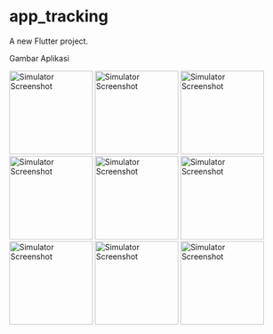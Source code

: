 # app_tracking

A new Flutter project.

Gambar Aplikasi



<img src="https://github.com/user-attachments/assets/77a58af0-8411-41ec-a1bf-fedf9e92a27a" alt="Simulator Screenshot" width="150"/>
<img src="https://github.com/user-attachments/assets/eb9baff8-e06a-4eb9-b84f-70968a335113" alt="Simulator Screenshot" width="150"/>
<img src="https://github.com/user-attachments/assets/907cd218-708b-4033-8868-ce9386d2b5d8" alt="Simulator Screenshot" width="150"/>
<img src="https://github.com/user-attachments/assets/3f3e9912-f31a-4d4c-a97c-9af707aeac83" alt="Simulator Screenshot" width="150"/>

<img src="https://github.com/user-attachments/assets/836c576c-be28-460e-bf67-273449f9ce43" alt="Simulator Screenshot" width="150"/>
<img src="https://github.com/user-attachments/assets/0b126074-f525-464f-b633-91128cf17957" alt="Simulator Screenshot" width="150"/>
<img src="https://github.com/user-attachments/assets/49046bee-5ae3-453f-9bf4-077436ce384f" alt="Simulator Screenshot" width="150"/>
<img src="https://github.com/user-attachments/assets/c3a3d932-3315-4f42-bccf-b6126729687c" alt="Simulator Screenshot" width="150"/>
<img src="https://github.com/user-attachments/assets/abfd6e3c-f260-438f-b77b-a9f81d969db4" alt="Simulator Screenshot" width="150"/>


